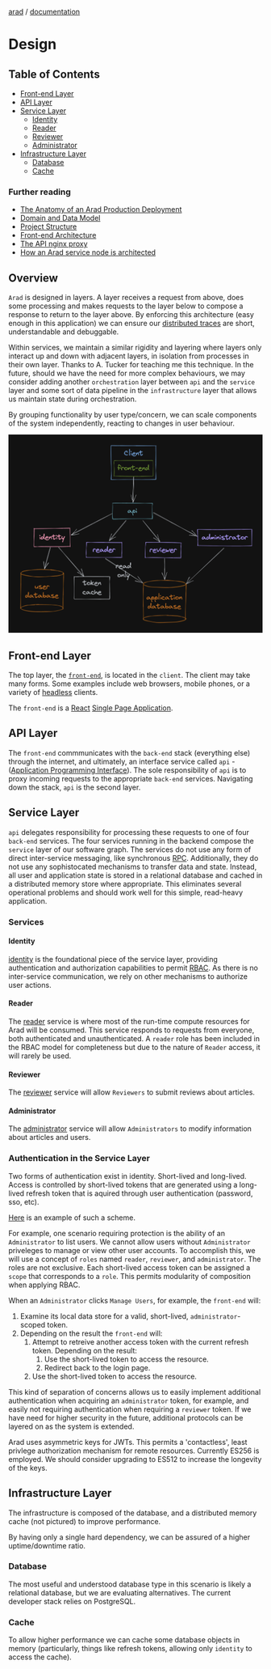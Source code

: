 [arad](../../../../) / [documentation](../)

# Design

## Table of Contents

- [Front-end Layer](#front-end-layer)
- [API Layer](#api-layer)
- [Service Layer](#service-layer)
    - [Identity](#identity)
    - [Reader](#reader)
    - [Reviewer](#reviewer)
    - [Administrator](#administrator)
- [Infrastructure Layer](#infrastructure-layer)
    - [Database](#database)
    - [Cache](#cache)

### Further reading

- [The Anatomy of an Arad Production Deployment](./deployment.md)
- [Domain and Data Model](./domain-data.md)
- [Project Structure](./project.md)
- [Front-end Architecture](./front-end.md)
- [The API nginx proxy](./api.md)
- [How an Arad service node is architected](./service.md)

## Overview

`Arad` is designed in layers. A layer receives a request from above, does some processing and makes requests to the
layer below to compose a response to return to the layer above. By enforcing this architecture (easy enough in this
application) we can ensure our [distributed traces](https://en.wikipedia.org/wiki/Tracing_(software))
are short, understandable and debuggable.

Within services, we maintain a similar rigidity and layering where layers only interact up and down with adjacent
layers, in isolation from processes in their own layer. Thanks to A. Tucker for teaching me this technique. In the
future, should we have the need for more complex behaviours, we may consider adding another `orchestration` layer 
between `api` and the `service` layer and some sort of data pipeline in the `infrastructure` layer that allows us
maintain state during orchestration.

By grouping functionality by user type/concern, we can scale components of the system independently, reacting to
changes in user behaviour.

![Arad](./assets/arad-simple.png)

## Front-end Layer
The top layer, the [`front-end`](https://en.wikipedia.org/wiki/Frontend_and_backend), is located in the `client`. The
client may take many forms. Some examples include web browsers, mobile phones, or a variety of
[headless](https://en.wikipedia.org/wiki/Headless_computer) clients.

The `front-end` is a [React](https://reactjs.org/) [Single Page Application](https://en.wikipedia.org/wiki/Single-page_application).

## API Layer
The `front-end` commmunicates with the `back-end` stack (everything else) through the internet, and ultimately, an
interface service called `api` - ([Application Programming Interface](https://en.wikipedia.org/wiki/API)). The sole
responsibility of `api` is to proxy incoming requests to the appropriate `back-end` services. Navigating down the stack,
`api` is the second layer.

## Service Layer
`api` delegates responsibility for processing these requests to one of four `back-end` services. The four services
running in the backend compose the `service` layer of our software graph. The services do not use any form of
direct inter-service messaging, like synchronous [RPC](https://en.wikipedia.org/wiki/Remote_procedure_call).
Additionally, they do not use any sophistocated mechanisms to transfer data and state. Instead, all user and
application state is stored in a relational database and cached in a distributed memory store where appropriate. This
eliminates several operational problems and should work well for this simple, read-heavy application.

### Services

#### Identity
[identity](./services/identity.md) is the foundational piece of the service layer, providing authentication and
authorization capabilities to permit [RBAC](https://en.wikipedia.org/wiki/Role-based_access_control). As there is no
inter-service communication, we rely on other mechanisms to authorize user actions.

#### Reader

The [reader](./services/reader.md) service is where most of the run-time compute resources for Arad will be consumed.
This service responds to requests from everyone, both authenticated and unauthenticated. A `reader` role has been
included in the RBAC model for completeness but due to the nature of `Reader` access, it will rarely be used.

#### Reviewer

The [reviewer](./services/reviewer.md) service will allow `Reviewers` to submit reviews about articles.

#### Administrator

The [administrator](./services/administrator.md) service will allow `Administrators` to modify information about
articles and users.

### Authentication in the Service Layer
Two forms of authentication exist in identity. Short-lived and long-lived. Access is controlled by short-lived tokens
that are generated using a long-lived refresh token that is aquired through user authentication (password, sso, etc).

[Here](https://www.oauth.com/oauth2-servers/making-authenticated-requests/refreshing-an-access-token/) is an example of
such a scheme.

For example, one scenario requiring protection is the ability of an `Administrator` to list users. We cannot allow
users without `Administrator` priveleges to manage or view other user accounts. To accomplish this, we will use a
concept of `roles` named `reader`, `reviewer`, and `administrator`. The roles are not exclusive. Each short-lived access
token can be assigned a `scope` that corresponds to a `role`. This permits modularity of composition when applying RBAC.

When an `Administrator` clicks `Manage Users`, for example, the `front-end` will:
1. Examine its local data store for a valid, short-lived, `administrator`-scoped token.
1. Depending on the result the `front-end` will:
    1. Attempt to retreive another access token with the current refresh token. Depending on the result:
        1. Use the short-lived token to access the resource.
        1. Redirect back to the login page.
    1. Use the short-lived token to access the resource.

This kind of separation of concerns allows us to easily implement additional authentication when acquiring an
`administrator` token, for example, and easily not requiring authentication when requiring a `reviewer` token. If we
have need for higher security in the future, additional protocols can be layered on as the system is extended.

Arad uses asymmetric keys for JWTs. This permits a 'contactless', least privlege authorization mechanism for remote
resources. Currently ES256 is employed. We should consider upgrading to ES512 to increase the longevity of the keys.

## Infrastructure Layer

The infrastructure is composed of the database, and a distributed memory cache (not pictured) to improve performance.

By having only a single hard dependency, we can be assured of a higher uptime/downtime ratio.

### Database

The most useful and understood database type in this scenario is likely a relational database, but we are evaluating
alternatives. The current developer stack relies on PostgreSQL.

### Cache

To allow higher performance we can cache some database objects in memory (particularly, things like refresh tokens,
allowing only `identity` to access the cache).
